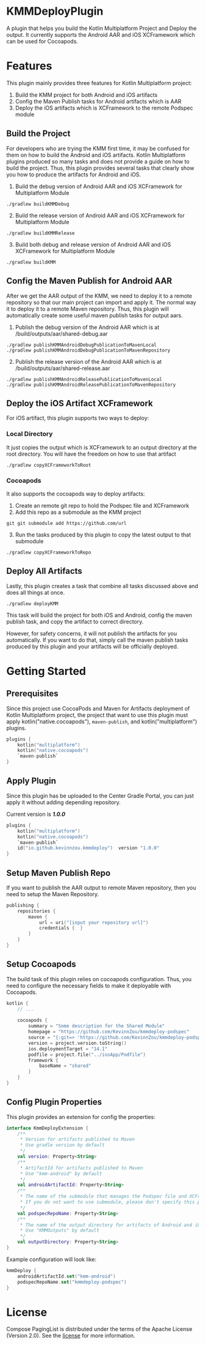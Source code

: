 # KMMDeployPlugin
A plugin that helps you build the Kotlin Multiplatform Project and Deploy the output.
It currently supports the Android AAR and iOS XCFramework which can be used for Cocoapods.

# Features
This plugin mainly provides three features for Kotlin Multiplatform project:
1. Build the KMM project for both Android and iOS artifacts
2. Config the Maven Publish tasks for Android artifacts which is AAR
3. Deploy the iOS artifacts which is XCFramework to the remote Podspec module

## Build the Project
For developers who are trying the KMM first time, it may be confused for them on 
how to build the Android and iOS artifacts. Kotlin Multiplatform plugins produced
so many tasks and does not provide a guide on how to build the project. 
Thus, this plugin provides several tasks that clearly show you how to produce the 
artifacts for Android and iOS.

1. Build the debug version of Android AAR and iOS XCFramework for Multiplatform Module
```shell
./gradlew buildKMMDebug
```
2. Build the release version of Android AAR and iOS XCFramework for Multiplatform Module
```shell
./gradlew buildKMMRelease
```
3. Build both debug and release version of Android AAR and iOS XCFramework for Multiplatform Module
```shell
./gradlew buildKMM
```

## Config the Maven Publish for Android AAR
After we get the AAR output of the KMM, we need to deploy it to a remote repository so that 
our main project can import and apply it. The normal way it to deploy it to a remote Maven repository.
Thus, this plugin will automatically create some useful maven publish tasks for output aars.
1. Publish the debug version of the Android AAR which is at /build/outputs/aar/shared-debug.aar
```shell
./gradlew publishKMMAndroidDebugPublicationToMavenLocal
./gradlew publishKMMAndroidDebugPublicationToMavenRepository
```
2. Publish the release version of the Android AAR which is at /build/outputs/aar/shared-release.aar
```shell
./gradlew publishKMMAndroidReleasePublicationToMavenLocal
./gradlew publishKMMAndroidReleasePublicationToMavenRepository
```

## Deploy the iOS Artifact XCFramework
For iOS artifact, this plugin supports two ways to deploy:

### Local Directory
It just copies the output which is XCFramework to an output directory at the root directory. You will have
the freedom on how to use that artifact
```shell
./gradlew copyXCFrameworkToRoot
```

### Cocoapods
It also supports the cocoapods way to deploy artifacts:

1. Create an remote git repo to hold the Podspec file and XCFramework
2. Add this repo as a submodule as the KMM project
```shell
git git submodule add https://github.com/url
```
3. Run the tasks produced by this plugin to copy the latest output to that submodule
```shell
./gradlew copyXCFrameworkToRepo
```

## Deploy All Artifacts
Lastly, this plugin creates a task that combine all tasks discussed above and does all things at once.
```shell
./gradlew deployKMM
```
This task will build the project for both iOS and Android, config the maven publish task, 
and copy the artifact to correct directory.

However, for safety concerns, it will not publish the artifacts for you automatically. If you want to do
that, simply call the maven publish tasks produced by this plugin and your artifacts will be officially deployed.

# Getting Started

## Prerequisites
Since this project use CocoaPods and Maven for Artifacts deployment of Kotlin Multiplatform project, the project that want to use this plugin
must apply kotlin("native.cocoapods"), `maven-publish`, and kotlin("multiplatform") plugins.
```kotlin
plugins {
    kotlin("multiplatform")
    kotlin("native.cocoapods")
    `maven-publish`
}
```

## Apply Plugin
Since this plugin has be uploaded to the Center Gradle Portal, you can just apply it without adding depending repository.

Current version is **_1.0.0_**
```kotlin
plugins {
    kotlin("multiplatform")
    kotlin("native.cocoapods")
    `maven-publish`
    id("io.github.kevinnzou.kmmdeploy")  version "1.0.0"
}
```

## Setup Maven Publish Repo
If you want to publish the AAR output to remote Maven repository, then you need to setup the Maven Repository.
```kotlin
publishing {
    repositories {
        maven {
            url = uri("[input your repository url]")
            credentials {  }
        }
    }
}
```

## Setup Cocoapods
The build task of this plugin relies on cocoapods configuration. Thus, you need to configure the 
necessary fields to make it deployable with Cocoapods.
```kotlin
kotlin {
    // ...
    
    cocoapods {
        summary = "Some description for the Shared Module"
        homepage = "https://github.com/KevinnZou/kmmdeploy-podspec"
        source = "{:git=> 'https://github.com/KevinnZou/kmmdeploy-podspec.git' }"
        version = project.version.toString()
        ios.deploymentTarget = "14.1"
        podfile = project.file("../iosApp/Podfile")
        framework {
            baseName = "shared"
        }
    }
}
```

## Config Plugin Properties
This plugin provides an extension for config the properties:
```kotlin
interface KmmDeployExtension {
    /**
     * Version for artifacts published to Maven
     * Use gradle version by default
     */
    val version: Property<String>
    /**
     * ArtifactId for artifacts published to Maven
     * Use "kmm-android" by default
     */
    val androidArtifactId: Property<String>
    /**
     * The name of the submodule that manages the Podspec file and XCFramework
     * If you do not want to use submodule, please don't specify this property
     */
    val podspecRepoName: Property<String>
    /**
     * The name of the output directory for artifacts of Android and iOS
     * Use "KMMOutputs" by default
     */
    val outputDirectory: Property<String>
}
```
Example configuration will look like:
```kotlin
kmmDeploy {
    androidArtifactId.set("kmm-android")
    podspecRepoName.set("kmmdeploy-podspec")
}
```

# License
Compose PagingList is distributed under the terms of the Apache License (Version 2.0). See the [license](https://github.com/KevinnZou/KMMDeployPlugin/blob/main/LICENSE) for more information.
